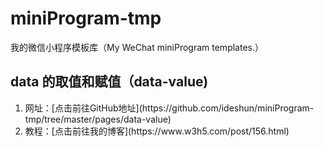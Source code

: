 # miniProgram-tmp
我的微信小程序模板库（My WeChat miniProgram templates.）
## data 的取值和赋值（data-value)
<ol>
  <li>网址：[点击前往GitHub地址](https://github.com/ideshun/miniProgram-tmp/tree/master/pages/data-value)</li>
  <li>教程：[点击前往我的博客](https://www.w3h5.com/post/156.html)</li>
</ol>